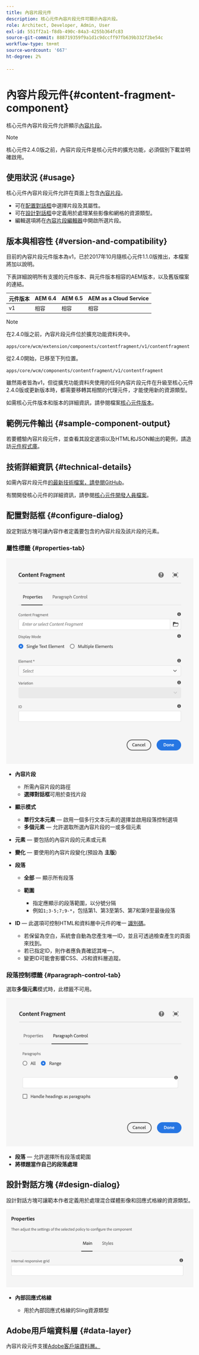 ```yaml
---
title: 內容片段元件
description: 核心元件內容片段元件可顯示內容片段。
role: Architect, Developer, Admin, User
exl-id: 551ff2a1-f8db-490c-84a3-4255b364fc83
source-git-commit: 888719359f9a1d1c9dccff97fb639b332f2be54c
workflow-type: tm+mt
source-wordcount: '667'
ht-degree: 2%

---
```


# 內容片段元件{#content-fragment-component}

核心元件內容片段元件允許顯示[內容片段](https://experienceleague.adobe.com/docs/experience-manager-cloud-service/assets/content-fragments/content-fragments.html)。

>[!NOTE]
>
>核心元件2.4.0版之前，內容片段元件是核心元件的擴充功能，必須個別下載並明確啟用。

## 使用狀況 {#usage}

核心元件內容片段元件允許在頁面上包含[內容片段](https://experienceleague.adobe.com/docs/experience-manager-cloud-service/assets/content-fragments/content-fragments.html)。

* 可在[配置對話框](#configure-dialog)中選擇片段及其屬性。
* 可在[設計對話框](#design-dialog)中定義用於處理某些影像和網格的資源類型。
* 編輯選項將在[內容片段編輯器](https://experienceleague.adobe.com/docs/experience-manager-cloud-service/assets/content-fragments/content-fragments-variations.html)中開啟所選片段。

## 版本與相容性 {#version-and-compatibility}

目前的內容片段元件版本為v1，已於2017年10月隨核心元件1.1.0版推出，本檔案將加以說明。

下表詳細說明所有支援的元件版本、與元件版本相容的AEM版本，以及舊版檔案的連結。

| 元件版本 | AEM 6.4 | AEM 6.5 | AEM as a Cloud Service  |
|--- |--- |---|---|
| v1 | 相容 | 相容 | 相容 |

>[!NOTE]
>
>在2.4.0版之前，內容片段元件位於擴充功能資料夾中。
>
> `apps/core/wcm/extension/components/contentfragment/v1/contentfragment`
> 
>從2.4.0開始，已移至下列位置。
>
>`apps/core/wcm/components/contentfragment/v1/contentfragment`
>
>雖然兩者皆為v1，但從擴充功能資料夾使用的任何內容片段元件在升級至核心元件2.4.0版或更新版本時，都需要移轉其相關的代理元件，才能使用新的資源類型。

如需核心元件版本和版本的詳細資訊，請參閱檔案[核心元件版本](/help/versions.md)。

## 範例元件輸出 {#sample-component-output}

若要體驗內容片段元件，並查看其設定選項以及HTML和JSON輸出的範例，請造訪[元件程式庫](https://adobe.com/go/aem_cmp_library_cf)。

## 技術詳細資訊 {#technical-details}

如需內容片段元件[的最新技術檔案，請參閱GitHub](https://adobe.com/go/aem_cmp_tech_cf_v1)。

有關開發核心元件的詳細資訊，請參閱[核心元件開發人員檔案](/help/developing/overview.md)。

## 配置對話框 {#configure-dialog}

設定對話方塊可讓內容作者定義要包含的內容片段及該片段的元素。

### 屬性標籤 {#properties-tab}

![內容片段元件](/help/assets/content-fragment-edit-properties.png)

* **內容片段**

   * 所需內容片段的路徑
   * **選擇對話框**&#x200B;可用於查找片段

* **顯示模式**
   * **單行文本元素**  — 啟用一個多行文本元素的選擇並啟用段落控制選項
   * **多個元素**  — 允許選取所選內容片段的一或多個元素
* **元素**  — 要包括的內容片段的元素或元素
* **變化**  — 要使用的內容片段變化(預設為 **主版**)

* **段落**

   * **全部**  — 顯示所有段落
   * **範圍**

      * 指定應顯示的段落範圍，以分號分隔
      * 例如`1;3-5;7;9-*`，包括第1、第3至第5、第7和第9至最後段落
* **ID**  — 此選項可控制HTML和資料層中元件的唯一 [識別碼](/help/developing/data-layer/overview.md)。
   * 若保留為空白，系統會自動為您產生唯一ID，並且可透過檢查產生的頁面來找到。
   * 若已指定ID，則作者應負責確認其唯一。
   * 變更ID可能會影響CSS、JS和資料層追蹤。

### 段落控制標籤 {#paragraph-control-tab}

選取&#x200B;**多個元素**&#x200B;模式時，此標籤不可用。

![內容片段元件](/help/assets/content-fragment-edit-paragraph.png)

* **段落**  — 允許選擇所有段落或範圍
* **將標題當作自己的段落處理**

## 設計對話方塊 {#design-dialog}

設計對話方塊可讓範本作者定義用於處理混合媒體影像和回應式格線的資源類型。

![內容片段元件的設計對話方塊](/help/assets/content-fragment-design.png)

* **內部回應式格線**

   * 用於內部回應式格線的Sling資源類型

## Adobe用戶端資料層 {#data-layer}

內容片段元件支援[Adobe客戶端資料層。](/help/developing/data-layer/overview.md)
